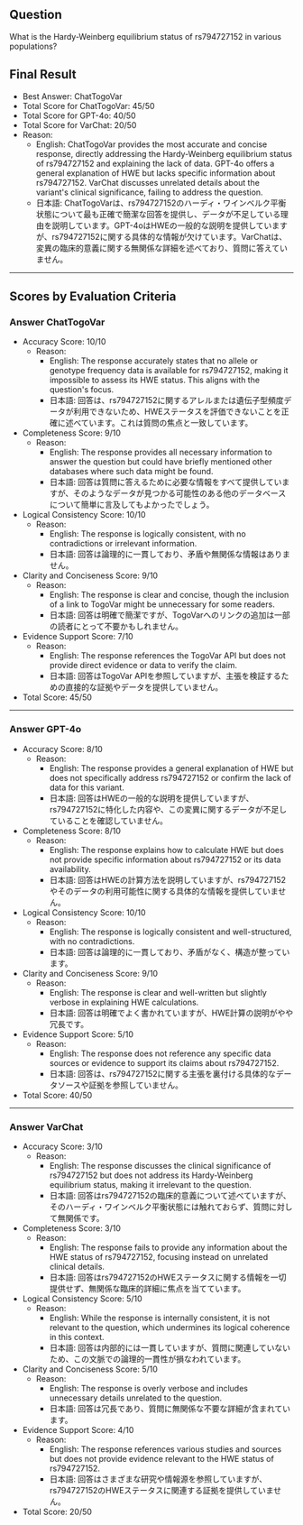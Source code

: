 ## Question

What is the Hardy-Weinberg equilibrium status of rs794727152 in various populations?

## Final Result

- Best Answer: ChatTogoVar
- Total Score for ChatTogoVar: 45/50
- Total Score for GPT-4o: 40/50
- Total Score for VarChat: 20/50
- Reason:
  - English: ChatTogoVar provides the most accurate and concise response, directly addressing the Hardy-Weinberg equilibrium status of rs794727152 and explaining the lack of data. GPT-4o offers a general explanation of HWE but lacks specific information about rs794727152. VarChat discusses unrelated details about the variant's clinical significance, failing to address the question.
  - 日本語: ChatTogoVarは、rs794727152のハーディ・ワインベルク平衡状態について最も正確で簡潔な回答を提供し、データが不足している理由を説明しています。GPT-4oはHWEの一般的な説明を提供していますが、rs794727152に関する具体的な情報が欠けています。VarChatは、変異の臨床的意義に関する無関係な詳細を述べており、質問に答えていません。

---

## Scores by Evaluation Criteria

### Answer ChatTogoVar
- Accuracy Score: 10/10
  - Reason: 
    - English: The response accurately states that no allele or genotype frequency data is available for rs794727152, making it impossible to assess its HWE status. This aligns with the question's focus.
    - 日本語: 回答は、rs794727152に関するアレルまたは遺伝子型頻度データが利用できないため、HWEステータスを評価できないことを正確に述べています。これは質問の焦点と一致しています。
- Completeness Score: 9/10
  - Reason: 
    - English: The response provides all necessary information to answer the question but could have briefly mentioned other databases where such data might be found.
    - 日本語: 回答は質問に答えるために必要な情報をすべて提供していますが、そのようなデータが見つかる可能性のある他のデータベースについて簡単に言及してもよかったでしょう。
- Logical Consistency Score: 10/10
  - Reason: 
    - English: The response is logically consistent, with no contradictions or irrelevant information.
    - 日本語: 回答は論理的に一貫しており、矛盾や無関係な情報はありません。
- Clarity and Conciseness Score: 9/10
  - Reason: 
    - English: The response is clear and concise, though the inclusion of a link to TogoVar might be unnecessary for some readers.
    - 日本語: 回答は明確で簡潔ですが、TogoVarへのリンクの追加は一部の読者にとって不要かもしれません。
- Evidence Support Score: 7/10
  - Reason: 
    - English: The response references the TogoVar API but does not provide direct evidence or data to verify the claim.
    - 日本語: 回答はTogoVar APIを参照していますが、主張を検証するための直接的な証拠やデータを提供していません。
- Total Score: 45/50

---

### Answer GPT-4o
- Accuracy Score: 8/10
  - Reason: 
    - English: The response provides a general explanation of HWE but does not specifically address rs794727152 or confirm the lack of data for this variant.
    - 日本語: 回答はHWEの一般的な説明を提供していますが、rs794727152に特化した内容や、この変異に関するデータが不足していることを確認していません。
- Completeness Score: 8/10
  - Reason: 
    - English: The response explains how to calculate HWE but does not provide specific information about rs794727152 or its data availability.
    - 日本語: 回答はHWEの計算方法を説明していますが、rs794727152やそのデータの利用可能性に関する具体的な情報を提供していません。
- Logical Consistency Score: 10/10
  - Reason: 
    - English: The response is logically consistent and well-structured, with no contradictions.
    - 日本語: 回答は論理的に一貫しており、矛盾がなく、構造が整っています。
- Clarity and Conciseness Score: 9/10
  - Reason: 
    - English: The response is clear and well-written but slightly verbose in explaining HWE calculations.
    - 日本語: 回答は明確でよく書かれていますが、HWE計算の説明がやや冗長です。
- Evidence Support Score: 5/10
  - Reason: 
    - English: The response does not reference any specific data sources or evidence to support its claims about rs794727152.
    - 日本語: 回答は、rs794727152に関する主張を裏付ける具体的なデータソースや証拠を参照していません。
- Total Score: 40/50

---

### Answer VarChat
- Accuracy Score: 3/10
  - Reason: 
    - English: The response discusses the clinical significance of rs794727152 but does not address its Hardy-Weinberg equilibrium status, making it irrelevant to the question.
    - 日本語: 回答はrs794727152の臨床的意義について述べていますが、そのハーディ・ワインベルク平衡状態には触れておらず、質問に対して無関係です。
- Completeness Score: 3/10
  - Reason: 
    - English: The response fails to provide any information about the HWE status of rs794727152, focusing instead on unrelated clinical details.
    - 日本語: 回答はrs794727152のHWEステータスに関する情報を一切提供せず、無関係な臨床的詳細に焦点を当てています。
- Logical Consistency Score: 5/10
  - Reason: 
    - English: While the response is internally consistent, it is not relevant to the question, which undermines its logical coherence in this context.
    - 日本語: 回答は内部的には一貫していますが、質問に関連していないため、この文脈での論理的一貫性が損なわれています。
- Clarity and Conciseness Score: 5/10
  - Reason: 
    - English: The response is overly verbose and includes unnecessary details unrelated to the question.
    - 日本語: 回答は冗長であり、質問に無関係な不要な詳細が含まれています。
- Evidence Support Score: 4/10
  - Reason: 
    - English: The response references various studies and sources but does not provide evidence relevant to the HWE status of rs794727152.
    - 日本語: 回答はさまざまな研究や情報源を参照していますが、rs794727152のHWEステータスに関連する証拠を提供していません。
- Total Score: 20/50